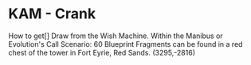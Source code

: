 # KAM - Crank

How to get[]
Draw from the Wish Machine.
Within the Manibus or Evolution's Call  Scenario: 60 Blueprint Fragments can be found in a red chest of the tower in Fort Eyrie, Red Sands. (3295,-2816)
